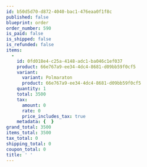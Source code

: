 ```yaml
---
id: b50d5d70-d872-4040-bac1-476eaa0f1f8c
published: false
blueprint: order
order_number: 590
is_paid: false
is_shipped: false
is_refunded: false
items:
  -
    id: 0fd018e4-c25a-4148-adc1-ba046c1ef037
    product: 66e767a9-ee34-4dc4-8681-d09bb59f0cf5
    variant:
      variant: Polmaraton
      product: 66e767a9-ee34-4dc4-8681-d09bb59f0cf5
    quantity: 1
    total: 3500
    tax:
      amount: 0
      rate: 0
      price_includes_tax: true
    metadata: {  }
grand_total: 3500
items_total: 3500
tax_total: 0
shipping_total: 0
coupon_total: 0
title: ' '
---
```

